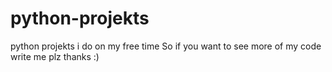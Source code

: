 # python-projekts
python projekts i do on my free time
So if you want to see more of my code write me plz thanks :) 
